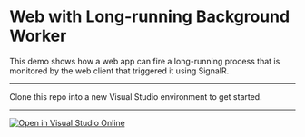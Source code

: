 # Web with Long-running Background Worker

This demo shows how a web app can fire a long-running process that is monitored by the web client that triggered it using SignalR.

---

Clone this repo into a new Visual Studio environment to get started.

---

[![Open in Visual Studio Online](https://img.shields.io/endpoint?style=social&url=https%3A%2F%2Faka.ms%2Fvso-badge)](https://online.visualstudio.com/environments/new?name=LongRuningProcessMonitor&repo=bradygaster/LongRuningProcessMonitor)

